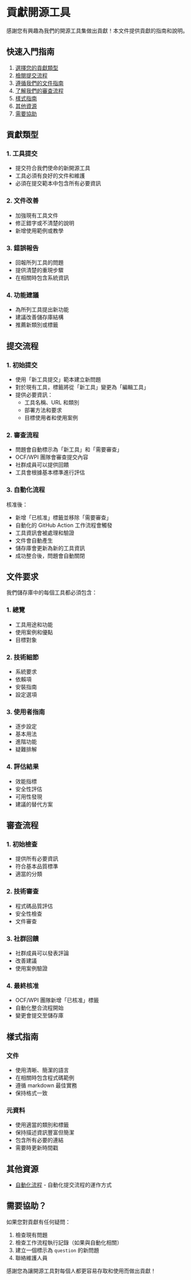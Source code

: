 # 貢獻開源工具

感謝您有興趣為我們的開源工具集做出貢獻！本文件提供貢獻的指南和說明。

## 快速入門指南

1. [選擇您的貢獻類型](#貢獻類型)
2. [檢閱提交流程](#提交流程)
3. [遵循我們的文件指南](#文件要求)
4. [了解我們的審查流程](#審查流程)
5. [樣式指南](#樣式指南)
6. [其他資源](#其他資源)
7. [需要協助](#需要協助)

## 貢獻類型

### 1. 工具提交
- 提交符合我們使命的新開源工具
- 工具必須有良好的文件和維護
- 必須在提交範本中包含所有必要資訊

### 2. 文件改善
- 加強現有工具文件
- 修正錯字或不清楚的說明
- 新增使用範例或教學

### 3. 錯誤報告
- 回報所列工具的問題
- 提供清楚的重現步驟
- 在相關時包含系統資訊

### 4. 功能建議
- 為所列工具提出新功能
- 建議改善儲存庫結構
- 推薦新類別或標籤

## 提交流程

### 1. 初始提交
- 使用「新工具提交」範本建立新問題
- 對於現有工具，標籤將從「新工具」變更為「編輯工具」
- 提供必要資訊：
  - 工具名稱、URL 和類別
  - 部署方法和要求
  - 目標使用者和使用案例

### 2. 審查流程
- 問題會自動標示為「新工具」和「需要審查」
- OCF/WPI 團隊會審查提交內容
- 社群成員可以提供回饋
- 工具會根據基本標準進行評估

### 3. 自動化流程
核准後：
- 新增「已核准」標籤並移除「需要審查」
- 自動化的 GitHub Action 工作流程會觸發
- 工具資訊會被處理和驗證
- 文件會自動產生
- 儲存庫會更新為新的工具資訊
- 成功整合後，問題會自動關閉

## 文件要求

我們儲存庫中的每個工具都必須包含：

### 1. 總覽
- 工具用途和功能
- 使用案例和優點
- 目標對象

### 2. 技術細節
- 系統要求
- 依賴項
- 安裝指南
- 設定選項

### 3. 使用者指南
- 逐步設定
- 基本用法
- 進階功能
- 疑難排解

### 4. 評估結果
- 效能指標
- 安全性評估
- 可用性發現
- 建議的替代方案

## 審查流程

### 1. 初始檢查
- 提供所有必要資訊
- 符合基本品質標準
- 適當的分類

### 2. 技術審查
- 程式碼品質評估
- 安全性檢查
- 文件審查

### 3. 社群回饋
- 社群成員可以發表評論
- 改善建議
- 使用案例驗證

### 4. 最終核准
- OCF/WPI 團隊新增「已核准」標籤
- 自動化整合流程開始
- 變更會提交至儲存庫

## 樣式指南

### 文件
- 使用清晰、簡潔的語言
- 在相關時包含程式碼範例
- 遵循 markdown 最佳實務
- 保持格式一致

### 元資料
- 使用適當的類別和標籤
- 保持描述資訊豐富但簡潔
- 包含所有必要的連結
- 需要時更新時間戳

## 其他資源

- [自動化流程](.github/README-scripts.md) - 自動化提交流程的運作方式

## 需要協助？

如果您對貢獻有任何疑問：
1. 檢查現有問題
2. 檢查工作流程執行記錄（如果與自動化相關）
3. 建立一個標示為 `question` 的新問題
4. 聯絡維護人員

感謝您為讓開源工具對每個人都更容易存取和使用而做出貢獻！